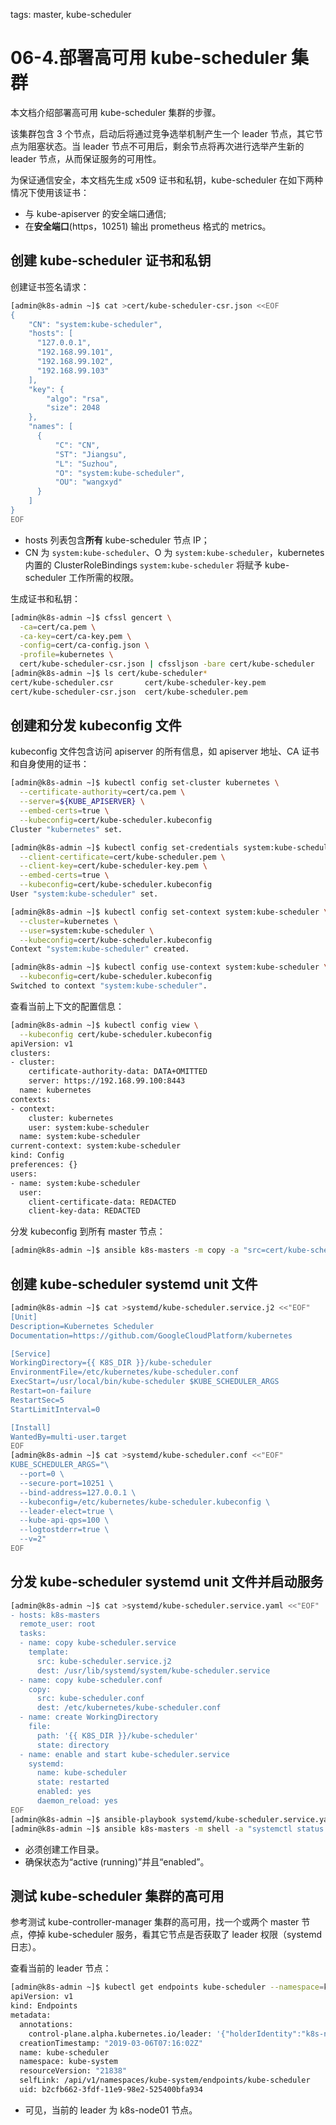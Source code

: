 <!-- toc -->

tags: master, kube-scheduler

# 06-4.部署高可用 kube-scheduler 集群

本文档介绍部署高可用 kube-scheduler 集群的步骤。

该集群包含 3 个节点，启动后将通过竞争选举机制产生一个 leader 节点，其它节点为阻塞状态。当 leader 节点不可用后，剩余节点将再次进行选举产生新的 leader 节点，从而保证服务的可用性。

为保证通信安全，本文档先生成 x509 证书和私钥，kube-scheduler 在如下两种情况下使用该证书：
+ 与 kube-apiserver 的安全端口通信;
+ 在**安全端口**(https，10251) 输出 prometheus 格式的 metrics。

## 创建 kube-scheduler 证书和私钥

创建证书签名请求：

``` bash
[admin@k8s-admin ~]$ cat >cert/kube-scheduler-csr.json <<EOF
{
    "CN": "system:kube-scheduler",
    "hosts": [
      "127.0.0.1",
      "192.168.99.101",
      "192.168.99.102",
      "192.168.99.103"
    ],
    "key": {
        "algo": "rsa",
        "size": 2048
    },
    "names": [
      {
          "C": "CN",
          "ST": "Jiangsu",
          "L": "Suzhou",
          "O": "system:kube-scheduler",
          "OU": "wangxyd"
      }
    ]
}
EOF
```
+ hosts 列表包含**所有** kube-scheduler 节点 IP；
+ CN 为 `system:kube-scheduler`、O 为 `system:kube-scheduler`，kubernetes 内置的 ClusterRoleBindings `system:kube-scheduler` 将赋予 kube-scheduler 工作所需的权限。

生成证书和私钥：

``` bash
[admin@k8s-admin ~]$ cfssl gencert \
  -ca=cert/ca.pem \
  -ca-key=cert/ca-key.pem \
  -config=cert/ca-config.json \
  -profile=kubernetes \
  cert/kube-scheduler-csr.json | cfssljson -bare cert/kube-scheduler
[admin@k8s-admin ~]$ ls cert/kube-scheduler*
cert/kube-scheduler.csr       cert/kube-scheduler-key.pem
cert/kube-scheduler-csr.json  cert/kube-scheduler.pem
```

## 创建和分发 kubeconfig 文件

kubeconfig 文件包含访问 apiserver 的所有信息，如 apiserver 地址、CA 证书和自身使用的证书：

``` bash
[admin@k8s-admin ~]$ kubectl config set-cluster kubernetes \
  --certificate-authority=cert/ca.pem \
  --server=${KUBE_APISERVER} \
  --embed-certs=true \
  --kubeconfig=cert/kube-scheduler.kubeconfig
Cluster "kubernetes" set.

[admin@k8s-admin ~]$ kubectl config set-credentials system:kube-scheduler \
  --client-certificate=cert/kube-scheduler.pem \
  --client-key=cert/kube-scheduler-key.pem \
  --embed-certs=true \
  --kubeconfig=cert/kube-scheduler.kubeconfig
User "system:kube-scheduler" set.

[admin@k8s-admin ~]$ kubectl config set-context system:kube-scheduler \
  --cluster=kubernetes \
  --user=system:kube-scheduler \
  --kubeconfig=cert/kube-scheduler.kubeconfig
Context "system:kube-scheduler" created.

[admin@k8s-admin ~]$ kubectl config use-context system:kube-scheduler \
  --kubeconfig=cert/kube-scheduler.kubeconfig
Switched to context "system:kube-scheduler".
```

查看当前上下文的配置信息：

``` bash
[admin@k8s-admin ~]$ kubectl config view \
  --kubeconfig cert/kube-scheduler.kubeconfig
apiVersion: v1
clusters:
- cluster:
    certificate-authority-data: DATA+OMITTED
    server: https://192.168.99.100:8443
  name: kubernetes
contexts:
- context:
    cluster: kubernetes
    user: system:kube-scheduler
  name: system:kube-scheduler
current-context: system:kube-scheduler
kind: Config
preferences: {}
users:
- name: system:kube-scheduler
  user:
    client-certificate-data: REDACTED
    client-key-data: REDACTED
```

分发 kubeconfig 到所有 master 节点：

``` bash
[admin@k8s-admin ~]$ ansible k8s-masters -m copy -a "src=cert/kube-scheduler.kubeconfig dest=/etc/kubernetes/"
```

## 创建 kube-scheduler systemd unit 文件

``` bash
[admin@k8s-admin ~]$ cat >systemd/kube-scheduler.service.j2 <<"EOF"
[Unit]
Description=Kubernetes Scheduler
Documentation=https://github.com/GoogleCloudPlatform/kubernetes

[Service]
WorkingDirectory={{ K8S_DIR }}/kube-scheduler
EnvironmentFile=/etc/kubernetes/kube-scheduler.conf
ExecStart=/usr/local/bin/kube-scheduler $KUBE_SCHEDULER_ARGS
Restart=on-failure
RestartSec=5
StartLimitInterval=0

[Install]
WantedBy=multi-user.target
EOF
[admin@k8s-admin ~]$ cat >systemd/kube-scheduler.conf <<"EOF"
KUBE_SCHEDULER_ARGS="\
  --port=0 \
  --secure-port=10251 \
  --bind-address=127.0.0.1 \
  --kubeconfig=/etc/kubernetes/kube-scheduler.kubeconfig \
  --leader-elect=true \
  --kube-api-qps=100 \
  --logtostderr=true \
  --v=2"
EOF
```

## 分发 kube-scheduler systemd unit 文件并启动服务

``` bash
[admin@k8s-admin ~]$ cat >systemd/kube-scheduler.service.yaml <<"EOF"
- hosts: k8s-masters
  remote_user: root
  tasks:
  - name: copy kube-scheduler.service
    template:
      src: kube-scheduler.service.j2
      dest: /usr/lib/systemd/system/kube-scheduler.service  
  - name: copy kube-scheduler.conf
    copy:
      src: kube-scheduler.conf
      dest: /etc/kubernetes/kube-scheduler.conf
  - name: create WorkingDirectory
    file:
      path: '{{ K8S_DIR }}/kube-scheduler'
      state: directory
  - name: enable and start kube-scheduler.service
    systemd:
      name: kube-scheduler
      state: restarted
      enabled: yes
      daemon_reload: yes
EOF
[admin@k8s-admin ~]$ ansible-playbook systemd/kube-scheduler.service.yaml
[admin@k8s-admin ~]$ ansible k8s-masters -m shell -a "systemctl status kube-scheduler.service|grep -e Loaded -e Active"
```
+ 必须创建工作目录。
+ 确保状态为“active (running)”并且“enabled”。

## 测试 kube-scheduler 集群的高可用

参考测试 kube-controller-manager 集群的高可用，找一个或两个 master 节点，停掉 kube-scheduler 服务，看其它节点是否获取了 leader 权限（systemd 日志）。

查看当前的 leader 节点：

``` bash
[admin@k8s-admin ~]$ kubectl get endpoints kube-scheduler --namespace=kube-system  -o yaml
apiVersion: v1
kind: Endpoints
metadata:
  annotations:
    control-plane.alpha.kubernetes.io/leader: '{"holderIdentity":"k8s-node01_b234680e-3fdf-11e9-8410-525400e26008","leaseDurationSeconds":15,"acquireTime":"2019-03-06T07:16:02Z","renewTime":"2019-03-06T07:19:23Z","leaderTransitions":0}'
  creationTimestamp: "2019-03-06T07:16:02Z"
  name: kube-scheduler
  namespace: kube-system
  resourceVersion: "21838"
  selfLink: /api/v1/namespaces/kube-system/endpoints/kube-scheduler
  uid: b2cfb662-3fdf-11e9-98e2-525400bfa934
```
+ 可见，当前的 leader 为 k8s-node01 节点。
